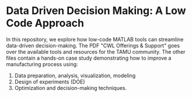 # Data Driven Decision Making: A Low Code Approach

In this repository, we explore how low-code MATLAB tools can streamline data-driven decision-making. The PDF "CWL Offerings & Support" goes over the available tools and resources for the TAMU community. The other files contain a hands-on case study demonstrating how to improve a manufacturing process using:
1.	Data preparation, analysis, visualization, modeling
2.	Design of experiments (DOE)
3.	Optimization and decision-making techniques.

